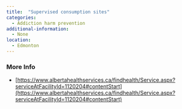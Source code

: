 ```yaml
---
title:  "Supervised consumption sites"
categories: 
  - Addiction harm prevention
additional-information:
  - None
location:
  - Edmonton
---
```


### More Info
- [https://www.albertahealthservices.ca/findhealth/Service.aspx?serviceAtFacilityId=1120204#contentStart](https://www.albertahealthservices.ca/findhealth/Service.aspx?serviceAtFacilityId=1120204#contentStart)